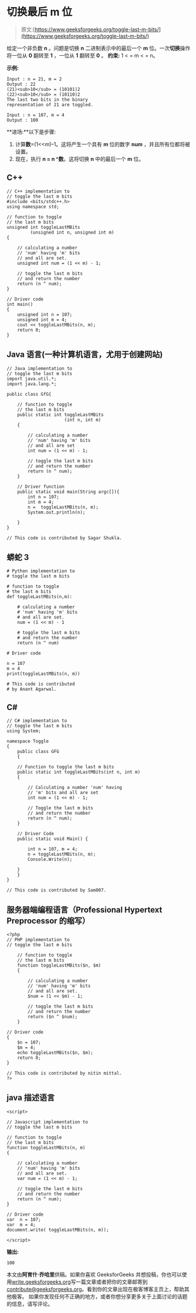# 切换最后 m 位

> 原文:[https://www.geeksforgeeks.org/toggle-last-m-bits/](https://www.geeksforgeeks.org/toggle-last-m-bits/)

给定一个非负数 **n** 。问题是切换 **n** 二进制表示中的最后一个 **m** 位。一次**切换**操作将一位从 **0** 翻转至 **1** ，一位从 **1** 翻转至 **0** 。
**约束:** 1 < = m < = n。

**示例:**

```
Input : n = 21, m = 2
Output : 22
(21)<sub>10</sub> = (10101)2
(22)<sub>10</sub> = (10110)2
The last two bits in the binary
representation of 21 are toggled.

Input : n = 107, m = 4
Output : 100 
```

**进场:**以下是步骤:

1.  计算**数**=(1<<m)–1。这将产生一个具有 **m** 位的数字 **num** ，并且所有位都将被设置。
2.  现在，执行 **n = n ^数**。这将切换 **n** 中的最后一个 **m** 位。

## C++

```
// C++ implementation to
// toggle the last m bits
#include <bits/stdc++.h>
using namespace std;

// function to toggle
// the last m bits
unsigned int toggleLastMBits
         (unsigned int n, unsigned int m)
{

    // calculating a number
    // 'num' having 'm' bits
    // and all are set.
    unsigned int num = (1 << m) - 1;

    // toggle the last m bits
    // and return the number
    return (n ^ num);
}

// Driver code
int main()
{
    unsigned int n = 107;
    unsigned int m = 4;
    cout << toggleLastMBits(n, m);
    return 0;
}
```

## Java 语言(一种计算机语言，尤用于创建网站)

```
// Java implementation to
// toggle the last m bits
import java.util.*;
import java.lang.*;

public class GfG{

    // function to toggle
    // the last m bits
    public static int toggleLastMBits
                      (int n, int m)
    {

        // calculating a number
        // 'num' having 'm' bits
        // and all are set
        int num = (1 << m) - 1;

        // toggle the last m bits
        // and return the number
        return (n ^ num);
    }

    // Driver function
    public static void main(String argc[]){
        int n = 107;
        int m = 4;
        n =  toggleLastMBits(n, m);
        System.out.println(n);

    }
}

// This code is contributed by Sagar Shukla.
```

## 蟒蛇 3

```
# Python implementation to
# toggle the last m bits

# function to toggle
# the last m bits
def toggleLastMBits(n,m):

    # calculating a number
    # 'num' having 'm' bits
    # and all are set.
    num = (1 << m) - 1

    # toggle the last m bits
    # and return the number
    return (n ^ num)

# Driver code

n = 107
m = 4
print(toggleLastMBits(n, m))

# This code is contributed
# by Anant Agarwal.
```

## C#

```
// C# implementation to
// toggle the last m bits
using System;

namespace Toggle
{
    public class GFG
    {    

    // Function to toggle the last m bits
    public static int toggleLastMBits(int n, int m)
    {

        // Calculating a number 'num' having
        // 'm' bits and all are set
        int num = (1 << m) - 1;

        // Toggle the last m bits
        // and return the number
        return (n ^ num);
    }

    // Driver Code
    public static void Main() {

        int n = 107, m = 4;
        n = toggleLastMBits(n, m);
        Console.Write(n);

    }
    }
}

// This code is contributed by Sam007.
```

## 服务器端编程语言（Professional Hypertext Preprocessor 的缩写）

```
<?php
// PHP implementation to
// toggle the last m bits

    // function to toggle
    // the last m bits
    function toggleLastMBits($n, $m)
    {

        // calculating a number
        // 'num' having 'm' bits
        // and all are set.
        $num = (1 << $m) - 1;

        // toggle the last m bits
        // and return the number
        return ($n ^ $num);
    }

// Driver code
{
    $n = 107;
    $m = 4;
    echo toggleLastMBits($n, $m);
    return 0;
}

// This code is contributed by nitin mittal.
?>
```

## java 描述语言

```
<script>

// Javascript implementation to
// toggle the last m bits

// function to toggle
// the last m bits
function toggleLastMBits(n, m)
{

    // calculating a number
    // 'num' having 'm' bits
    // and all are set.
    var num = (1 << m) - 1;

    // toggle the last m bits
    // and return the number
    return (n ^ num);
}

// Driver code
var  n = 107;
var  m = 4;
document.write( toggleLastMBits(n, m));

</script>
```

**输出:**

```
100
```

本文由**阿育什·乔哈里**供稿。如果你喜欢 GeeksforGeeks 并想投稿，你也可以使用[write.geeksforgeeks.org](https://write.geeksforgeeks.org)写一篇文章或者把你的文章邮寄到 contribute@geeksforgeeks.org。看到你的文章出现在极客博客主页上，帮助其他极客。
如果你发现任何不正确的地方，或者你想分享更多关于上面讨论的话题的信息，请写评论。